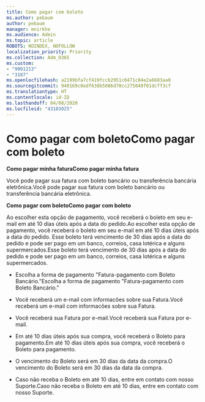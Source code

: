 ```yaml
---
title: Como pagar com boleto
ms.author: pebaum
author: pebaum
manager: mnirkhe
ms.audience: Admin
ms.topic: article
ROBOTS: NOINDEX, NOFOLLOW
localization_priority: Priority
ms.collection: Adm_O365
ms.custom:
- "9001213"
- "3187"
ms.openlocfilehash: a2199bfa7cf419fccb2951c0471c84e2a6683aa0
ms.sourcegitcommit: 940169c0edf638b5086d70cc275049f01dcff3cf
ms.translationtype: HT
ms.contentlocale: id-ID
ms.lasthandoff: 04/08/2020
ms.locfileid: "43183025"
---
```

# <a name="como-pagar-com-boleto"></a><span data-ttu-id="1ec3a-102">Como pagar com boleto</span><span class="sxs-lookup"><span data-stu-id="1ec3a-102">Como pagar com boleto</span></span>

<span data-ttu-id="1ec3a-103">**Como pagar minha fatura**</span><span class="sxs-lookup"><span data-stu-id="1ec3a-103">**Como pagar minha fatura**</span></span>

<span data-ttu-id="1ec3a-104">Você pode pagar sua fatura com boleto bancário ou transferência bancária eletrônica.</span><span class="sxs-lookup"><span data-stu-id="1ec3a-104">Você pode pagar sua fatura com boleto bancário ou transferência bancária eletrônica.</span></span>

<span data-ttu-id="1ec3a-105">**Como pagar com  boleto**</span><span class="sxs-lookup"><span data-stu-id="1ec3a-105">**Como pagar com  boleto**</span></span>

<span data-ttu-id="1ec3a-106">Ao escolher  esta opção de pagamento, você receberá o boleto em seu e-mail em até 10 dias úteis após a data do pedido.</span><span class="sxs-lookup"><span data-stu-id="1ec3a-106">Ao escolher  esta opção de pagamento, você receberá o boleto em seu e-mail em até 10 dias úteis após a data do pedido.</span></span> <span data-ttu-id="1ec3a-107">Esse boleto terá vencimento de 30 dias após a data do pedido e pode ser pago em um banco, correios, casa lotérica e alguns supermercados.</span><span class="sxs-lookup"><span data-stu-id="1ec3a-107">Esse boleto terá vencimento de 30 dias após a data do pedido e pode ser pago em um banco, correios, casa lotérica e alguns supermercados.</span></span>

- <span data-ttu-id="1ec3a-108">Escolha a forma de pagamento "Fatura-pagamento com Boleto Bancário."</span><span class="sxs-lookup"><span data-stu-id="1ec3a-108">Escolha a forma de pagamento "Fatura-pagamento com Boleto Bancário."</span></span>

- <span data-ttu-id="1ec3a-109">Você receberá um e-mail com informacões sobre sua Fatura.</span><span class="sxs-lookup"><span data-stu-id="1ec3a-109">Você receberá um e-mail com informacões sobre sua Fatura.</span></span>

- <span data-ttu-id="1ec3a-110">Você receberá sua Fatura por e-mail.</span><span class="sxs-lookup"><span data-stu-id="1ec3a-110">Você receberá sua Fatura por e-mail.</span></span>

- <span data-ttu-id="1ec3a-111">Em até 10 dias úteis após sua compra, você receberá o Boleto para pagamento.</span><span class="sxs-lookup"><span data-stu-id="1ec3a-111">Em até 10 dias úteis após sua compra, você receberá o Boleto para pagamento.</span></span>

- <span data-ttu-id="1ec3a-112">O vencimento do Boleto será em 30 dias da data da compra.</span><span class="sxs-lookup"><span data-stu-id="1ec3a-112">O vencimento do Boleto será em 30 dias da data da compra.</span></span>

- <span data-ttu-id="1ec3a-113">Caso não receba o Boleto em até 10 dias, entre em contato com nosso Suporte.</span><span class="sxs-lookup"><span data-stu-id="1ec3a-113">Caso não receba o Boleto em até 10 dias, entre em contato com nosso Suporte.</span></span>

